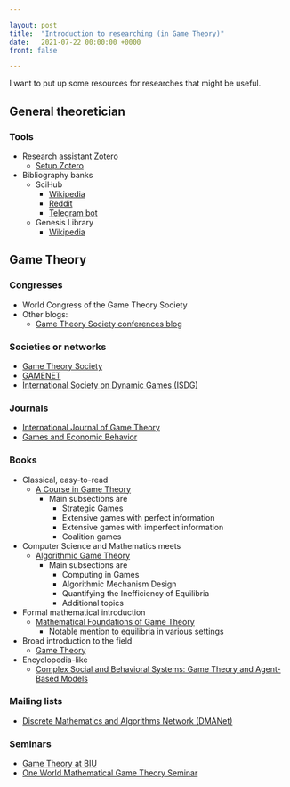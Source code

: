 ```yaml
---

layout: post
title:  "Introduction to researching (in Game Theory)"
date:   2021-07-22 00:00:00 +0000
front: false

---
```


I want to put up some resources for researches that might be useful.

## General theoretician

### Tools

- Research assistant [Zotero](https://www.zotero.org/)
  - [Setup Zotero](https://www.researchgate.net/publication/325828616_Tutorial_The_Best_Reference_Manager_Setup_Zotero_ZotFile_Cloud_Storage)
- Bibliography banks
  - SciHub
    - [Wikipedia](https://en.wikipedia.org/wiki/Sci-Hub)
    - [Reddit](https://www.reddit.com/r/scihub/)
    - [Telegram bot](https://www.reddit.com/r/scihub/comments/cbzod3/official_telegram_bot_for_scihub/)
  - Genesis Library
    - [Wikipedia](https://en.wikipedia.org/wiki/Library_Genesis)

## Game Theory

### Congresses

- World Congress of the Game Theory Society
- Other blogs:
  - [Game Theory Society conferences blog](https://gametheorysociety.org/conferences/)

### Societies or networks

- [Game Theory Society](https://gametheorysociety.org/)
- [GAMENET](https://gametheorynetwork.com/)
- [International Society on Dynamic Games (ISDG)](http://www.isdg-site.org/)

### Journals

- [International Journal of Game Theory](https://www.springer.com/journal/182)
- [Games and Economic Behavior](https://www.journals.elsevier.com/games-and-economic-behavior)

### Books

- Classical, easy-to-read
	- [A Course in Game Theory](https://mitpress.mit.edu/books/course-game-theory)
		- Main subsections are
			- Strategic Games
			- Extensive games with perfect information
			- Extensive games with imperfect information
			- Coalition games
- Computer Science and Mathematics meets
	- [Algorithmic Game Theory](https://doi.org/10.1017/CBO9780511800481)
		- Main subsections are
			- Computing in Games
			- Algorithmic Mechanism Design
			- Quantifying the Inefficiency of Equilibria
			- Additional topics
- Formal mathematical introduction
	- [Mathematical Foundations of Game Theory](https://www.springer.com/gp/book/9783030266455)
		- Notable mention to equilibria in various settings
- Broad introduction to the field 
	- [Game Theory](https://www.cambridge.org/at/academic/subjects/economics/microeconomics/game-theory-2nd-edition?format=HB&isbn=9781108493451)
- Encyclopedia-like
	- [Complex Social and Behavioral Systems: Game Theory and Agent-Based Models](http://link.springer.com/10.1007/978-1-0716-0368-0)

### Mailing lists

- [Discrete Mathematics and Algorithms Network (DMANet)](https://www.zaik.uni-koeln.de/AFS/publications/dmanet/)

### Seminars

- [Game Theory at BIU](https://www.youtube.com/channel/UCLmke0uS49yuUBSQIBQ-eDA)
- [One World Mathematical Game Theory Seminar](https://www.youtube.com/playlist?list=PLawk9ryOxpx0kuBVMDRLm86GGHC2laQgA)
